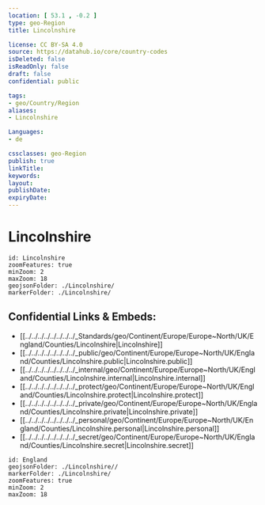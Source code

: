 ```yaml
---
location: [ 53.1 , -0.2 ] 
type: geo-Region
title: Lincolnshire

license: CC BY-SA 4.0
source: https://datahub.io/core/country-codes
isDeleted: false
isReadOnly: false
draft: false
confidential: public

tags:
- geo/Country/Region
aliases:
- Lincolnshire

Languages:
- de

cssclasses: geo-Region
publish: true
linkTitle: 
keywords: 
layout: 
publishDate: 
expiryDate: 
---
```


# Lincolnshire

```leaflet
id: Lincolnshire
zoomFeatures: true 
minZoom: 2 
maxZoom: 18
geojsonFolder: ./Lincolnshire/
markerFolder: ./Lincolnshire/
```


## Confidential Links & Embeds: 
- [[../../../../../../../../_Standards/geo/Continent/Europe/Europe~North/UK/England/Counties/Lincolnshire|Lincolnshire]] 
- [[../../../../../../../../_public/geo/Continent/Europe/Europe~North/UK/England/Counties/Lincolnshire.public|Lincolnshire.public]] 
- [[../../../../../../../../_internal/geo/Continent/Europe/Europe~North/UK/England/Counties/Lincolnshire.internal|Lincolnshire.internal]] 
- [[../../../../../../../../_protect/geo/Continent/Europe/Europe~North/UK/England/Counties/Lincolnshire.protect|Lincolnshire.protect]] 
- [[../../../../../../../../_private/geo/Continent/Europe/Europe~North/UK/England/Counties/Lincolnshire.private|Lincolnshire.private]] 
- [[../../../../../../../../_personal/geo/Continent/Europe/Europe~North/UK/England/Counties/Lincolnshire.personal|Lincolnshire.personal]] 
- [[../../../../../../../../_secret/geo/Continent/Europe/Europe~North/UK/England/Counties/Lincolnshire.secret|Lincolnshire.secret]] 


```leaflet
id: England
geojsonFolder: ./Lincolnshire//
markerFolder: ./Lincolnshire/
zoomFeatures: true 
minZoom: 2 
maxZoom: 18
```

